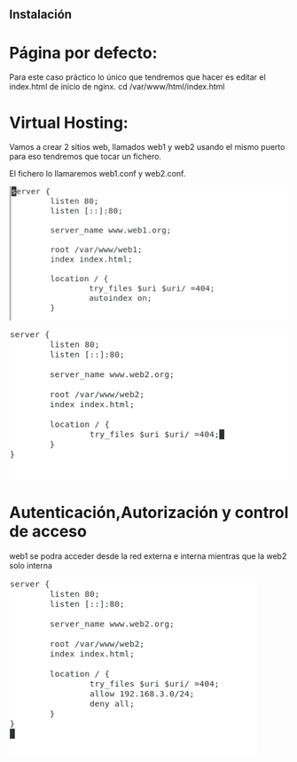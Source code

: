 ## Instalación

# Página por defecto:
Para este caso práctico lo único que tendremos que hacer es editar el index.html de inicio de nginx.
cd /var/www/html/index.html



# Virtual Hosting:
Vamos a crear 2 sitios web, llamados web1 y web2 usando el mismo puerto para eso tendremos que tocar un fichero.

El fichero lo llamaremos web1.conf y web2.conf.

![1](./IMAGENES/WEB1.1.png  "WEB1")

![2](./IMAGENES/WEB2.1.png  "WEB2")


# Autenticación,Autorización y control de acceso

web1 se podra acceder desde la red externa e interna mientras que la web2 solo interna

![3](./IMAGENES/WEB2.SOLO_INTERNA.png "WEB2") 
